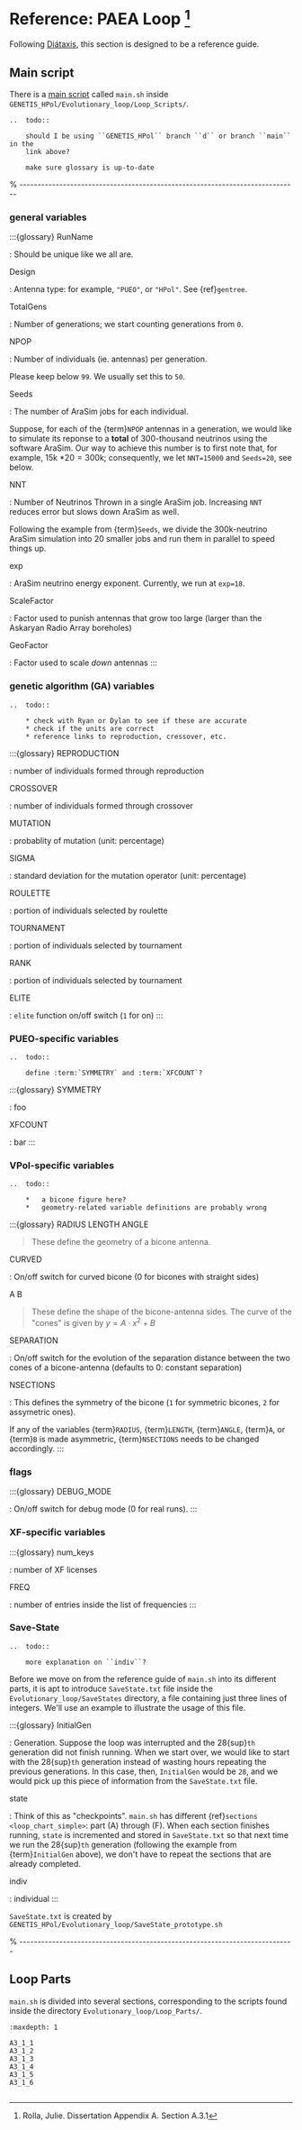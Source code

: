 # Reference: PAEA Loop [^f1]

Following [Diátaxis](https://diataxis.fr/reference/), this section is designed
to be a reference guide.

## Main script

There is a [main script](https://github.com/osu-particle-astrophysics/GENETIS_HPol/tree/d/Evolutionary_loop/Loop_Scripts) called `main.sh` inside
`GENETIS_HPol/Evolutionary_loop/Loop_Scripts/`.

```{eval-rst}
..  todo::

    should I be using ``GENETIS_HPol`` branch ``d`` or branch ``main`` in the
    link above?

    make sure glossary is up-to-date
```

% -----------------------------------------------------------------------------

### general variables

:::{glossary}
RunName

: Should be unique like we all are.

Design

: Antenna type: for example, `"PUEO"`, or `"HPol"`.
  See {ref}`gentree`.

TotalGens

: Number of generations; we start counting generations from `0`.

NPOP

: Number of individuals (ie. antennas) per generation.

  Please keep below `99`. We usually set this to `50`.

Seeds

: The number of AraSim jobs for each individual.

  Suppose, for each of the {term}`NPOP` antennas in a generation, we
  would like to simulate its reponse to a **total** of 300-thousand
  neutrinos using the software AraSim.  Our way to achieve this number is
  to first note that, for example, $15$k $* 20 = 300$k;
  consequently, we let `NNT=15000` and `Seeds=20`, see below.

NNT

: Number of Neutrinos Thrown in a single AraSim job.
  Increasing `NNT` reduces error but slows down AraSim as well.

  Following the example from {term}`Seeds`, we divide the 300k-neutrino
  AraSim simulation into 20 smaller jobs and run them in parallel to speed
  things up.

exp

: AraSim neutrino energy exponent.
  Currently, we run at `exp=18`.

ScaleFactor

: Factor used to punish antennas that grow too large (larger than the
  Askaryan Radio Array boreholes)

GeoFactor

: Factor used to scale *down* antennas
:::

### genetic algorithm (GA) variables

```{eval-rst}
..  todo::

    * check with Ryan or Dylan to see if these are accurate
    * check if the units are correct
    * reference links to reproduction, cressover, etc.

```

:::{glossary}
REPRODUCTION

: number of individuals formed through reproduction

CROSSOVER

: number of individuals formed through crossover

MUTATION

: probablity of mutation (unit: percentage)

SIGMA

: standard deviation for the mutation operator (unit: percentage)

ROULETTE

: portion of individuals selected by roulette

TOURNAMENT

: portion of individuals selected by tournament

RANK

: portion of individuals selected by tournament

ELITE

: `elite` function on/off switch (`1` for on)
:::

### PUEO-specific variables

```{eval-rst}
..  todo::

    define :term:`SYMMETRY` and :term:`XFCOUNT`?
```

:::{glossary}
SYMMETRY

: foo

XFCOUNT

: bar
:::

### VPol-specific variables

```{eval-rst}
..  todo::

    *   a bicone figure here?
    *   geometry-related variable definitions are probably wrong
```

:::{glossary}
RADIUS
LENGTH
ANGLE

> These define the geometry of a bicone antenna.

CURVED

: On/off switch for curved bicone (0 for bicones with straight sides)

A
B

> These define the shape of the bicone-antenna sides. The curve of the
> "cones" is given by $y = A \cdot x^2 + B$

SEPARATION

: On/off switch for the evolution of the separation distance between the
  two cones of a bicone-antenna (defaults to 0: constant separation)

NSECTIONS

: This defines the symmetry of the bicone (`1` for symmetric bicones,
  `2` for assymetric ones).

  If any of the variables {term}`RADIUS`, {term}`LENGTH`, {term}`ANGLE`,
  {term}`A`, or {term}`B` is made asymmetric, {term}`NSECTIONS` needs
  to be changed accordingly.
:::

### flags

:::{glossary}
DEBUG_MODE

: On/off switch for debug mode (0 for real runs).
:::

### XF-specific variables

:::{glossary}
num_keys

: number of XF licenses

FREQ

: number of entries inside the list of frequencies
:::

### Save-State

```{eval-rst}
..  todo::

    more explanation on ``indiv``?
```

Before we move on from the reference guide of `main.sh` into its different
parts, it is apt to introduce `SaveState.txt` file inside the
`Evolutionary_loop/SaveStates` directory, a file containing just three lines
of integers. We'll use an example to illustrate the usage of this file.

:::{glossary}
InitialGen

: Generation. Suppose the loop was interrupted and the 28{sup}`th`
  generation did not finish running. When we start over, we would like to
  start with the 28{sup}`th` generation instead of wasting hours
  repeating the previous generations. In this case, then, `InitialGen`
  would be `28`, and we would pick up this piece of information from the
  `SaveState.txt` file.

state

: Think of this as "checkpoints". `main.sh` has different {ref}`sections
  <loop_chart_simple>`: part (A) through (F). When each section finishes
  running, `state` is incremented and stored in `SaveState.txt` so
  that next time we run the 28{sup}`th` generation (following the
  example from {term}`InitialGen` above), we don't have to repeat the
  sections that are already completed.

indiv

: individual
:::

`SaveState.txt` is created by
`GENETIS_HPol/Evolutionary_loop/SaveState_prototype.sh`

% ----------------------------------------------------------------------------

## Loop Parts

`main.sh` is divided into several sections, corresponding to the scripts found
inside the directory `Evolutionary_loop/Loop_Parts/`.

```{toctree}
:maxdepth: 1

A3_1_1
A3_1_2
A3_1_3
A3_1_4
A3_1_5
A3_1_6
```

```{rubric} reference
```

[^f1]: Rolla, Julie. Dissertation Appendix A. Section A.3.1
